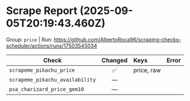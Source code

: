 # Scrape Report (2025-09-05T20:19:43.460Z)

Group: `price`  |  Run: https://github.com/AlbertoRoca96/scraping-checks-scheduler/actions/runs/17503545034

| Check | Changed | Keys | Error |
|---|:---:|:--|:--|
| `scrapeme_pikachu_price` | ✅ | price, raw |  |
| `scrapeme_pikachu_availability` | — |  |  |
| `psa_charizard_price_gem10` | — |  |  |
